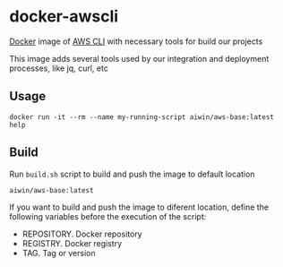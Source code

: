docker-awscli
=============

[Docker](https://www.docker.com/) image of [AWS CLI](https://aws.amazon.com/es/cli/) with necessary tools for build our projects

This image adds several tools used by our integration and deployment processes, like jq, curl, etc

Usage
--------------

    docker run -it --rm --name my-running-script aiwin/aws-base:latest help


Build
--------------

Run `build.sh` script to build and push the image to default location

    aiwin/aws-base:latest

If you want to build and push the image to diferent location, define the following
variables before the execution of the script:

- REPOSITORY. Docker repository
- REGISTRY. Docker registry
- TAG. Tag or version
